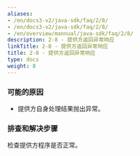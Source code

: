 ```yaml
---
aliases:
- /en/docs3-v2/java-sdk/faq/2/8/
- /en/docs3-v2/java-sdk/faq/2/8/
- /en/overview/mannual/java-sdk/faq/2/8/
description: 2-8 - 提供方返回异常响应
linkTitle: 2-8 - 提供方返回异常响应
title: 2-8 - 提供方返回异常响应
type: docs
weight: 8
---
```







### 可能的原因

* 提供方自身处理结果抛出异常。

### 排查和解决步骤

检查提供方程序是否正常。
